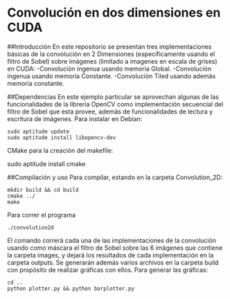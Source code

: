 Convolución en dos dimensiones en CUDA
======================================
##Introducción
En este repositorio se presentan tres implementaciones básicas de la convolución en 2 Dimensiones (específicamente usando el filtro de Sobel) sobre imágenes (limitado a imagenes en escala de grises) en CUDA:
-Convolución ingenua usando memoria Global.
-Convolución ingenua usando memoria Constante.
-Convolución Tiled usando además memoria constante.

##Dependencias
En este ejemplo particular se aprovechan algunas de las funcionalidades de la librería OpenCV como implementación secuencial del filtro de Sobel que esta provee, además de funcionalidades de lectura y escritura de imágenes. Para instalar en Debian:

    sudo aptitude update
    sudo aptitude install libopencv-dev
  
CMake para la creación del makefile:

  sudo aptitude install cmake
  
##Compilación y uso
Para compilar, estando en la carpeta Convolution_2D:

    mkdir build && cd build
    cmake ../
    make

Para correr el programa

    ./convolution2d
  
El comando correrá cada una de las implementaciones de la convolución usando como máscara el filtro de Sobel sobre las 6 imágenes que contiene la carpeta images, y dejará los resultados de cada implementación en la carpeta outputs. Se generarán además varios archivos en la carpeta build con propósito de realizar gráficas con ellos.
Para generar las gráficas:

    cd ..
    python plotter.py && python barplotter.py
